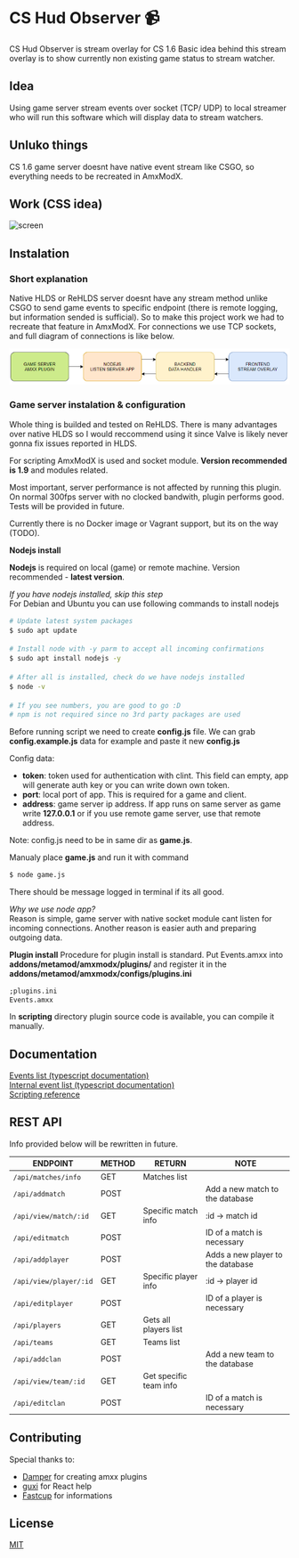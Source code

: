 # CS Hud Observer :video_camera:

CS Hud Observer is stream overlay for CS 1.6 
Basic idea behind this stream overlay is to show currently non existing game status to stream watcher.


## Idea

Using game server stream events over socket (TCP/ UDP) to local streamer who will run this software which will display data to stream watchers.

## Unluko things

CS 1.6 game server doesnt have native event stream like CSGO, so everything needs to be recreated in AmxModX.

## Work (CSS idea)

![screen](https://i.imgur.com/OSqQjtq.png)

## Instalation

### Short explanation
Native HLDS or ReHLDS server doesnt have any stream method unlike CSGO to send game events to specific endpoint (there is remote logging, but information sended is sufficial).
So to make this project work we had to recreate that feature in AmxModX. 
For connections we use TCP sockets, and full diagram of connections is like below.

![graph1](./docs/assets/graph1.png)

### Game server instalation & configuration
Whole thing is builded and tested on ReHLDS. There is many advantages over native HLDS so I would reccommend using it since Valve is likely never gonna fix issues reported in HLDS.  

For scripting AmxModX is used and socket module. 
**Version recommended is 1.9** and modules related.  

Most important, server performance is not affected by running this plugin. On normal 300fps server with no clocked bandwith, plugin performs good. Tests will be provided in future.

Currently there is no Docker image or Vagrant support, but its on the way (TODO).


**Nodejs install**

**Nodejs** is required on local (game) or remote machine. Version recommended - **latest version**.  

*If you have nodejs installed, skip this step*  
For Debian and Ubuntu you can use following commands to install nodejs
```sh 
# Update latest system packages
$ sudo apt update 

# Install node with -y parm to accept all incoming confirmations
$ sudo apt install nodejs -y

# After all is installed, check do we have nodejs installed
$ node -v

# If you see numbers, you are good to go :D 
# npm is not required since no 3rd party packages are used
```
Before running script we need to create **config.js** file. We can grab **config.example.js** data for example and paste it new **config.js** 

Config data:  
*   **token**: token used for authentication with clint. This field can empty, app will generate auth key or you can write down own token.
*   **port**: local port of app. This is required for a game and client.
*   **address**: game server ip address. If app runs on same server as game write **127.0.0.1** or if you use remote game server, use that remote address.

Note: config.js need to be in same dir as **game.js**.

Manualy place **game.js** and run it with command

```sh
$ node game.js
```

There should be message logged in terminal if its all good.  

*Why we use node app?*  
Reason is simple, game server with native socket module cant listen for incoming connections. Another reason is easier auth and preparing outgoing data.


**Plugin install** 
Procedure for plugin install is standard. 
Put Events.amxx into **addons/metamod/amxmodx/plugins/** and register it in the **addons/metamod/amxmodx/configs/plugins.ini**

```
;plugins.ini
Events.amxx
```

In **scripting** directory plugin source code is available, you can compile it manually.













## Documentation

[Events list (typescript documentation)](https://github.com/kallefrombosnia/cs-hud-observer/blob/master/docs/EVENTS.md)    
[Internal event list (typescript documentation)](https://github.com/kallefrombosnia/cs-hud-observer/blob/master/docs/INTERNAL_EVENTS.md)  
[Scripting reference](https://github.com/kallefrombosnia/cs-hud-observer/blob/master/game)    

## REST API

Info provided below will be rewritten in future.

| ENDPOINT               | METHOD | RETURN                 | NOTE                              |
|------------------------|--------|------------------------|-----------------------------------|
| `/api/matches/info`    | GET    | Matches list           |                                   |
| `/api/addmatch`        | POST   |                        | Add a new match to the database   |
| `/api/view/match/:id`  | GET    | Specific match info    | :id -> match id                   |
| `/api/editmatch`       | POST   |                        | ID of a match is necessary        |
| `/api/addplayer`       | POST   |                        | Adds a new player to the database |
| `/api/view/player/:id` | GET    | Specific player info   | :id -> player id                  |
| `/api/editplayer`      | POST   |                        | ID of a player is necessary       |
| `/api/players`         | GET    | Gets all players list  |                                   |
| `/api/teams`           | GET    | Teams list             |                                   |
| `/api/addclan`         | POST   |                        | Add a new team to the database    |
| `/api/view/team/:id`   | GET    | Get specific team info |                                   |
| `/api/editclan`        | POST   |                        | ID of a match is necessary        |



## Contributing
Special thanks to: 

* [Damper](https://github.com/Bog1sh4) for creating amxx plugins
* [guxi](https://github.com/4nte) for React help
* [Fastcup](https://cs.fastcup.net) for informations


## License
[MIT](https://choosealicense.com/licenses/mit/)